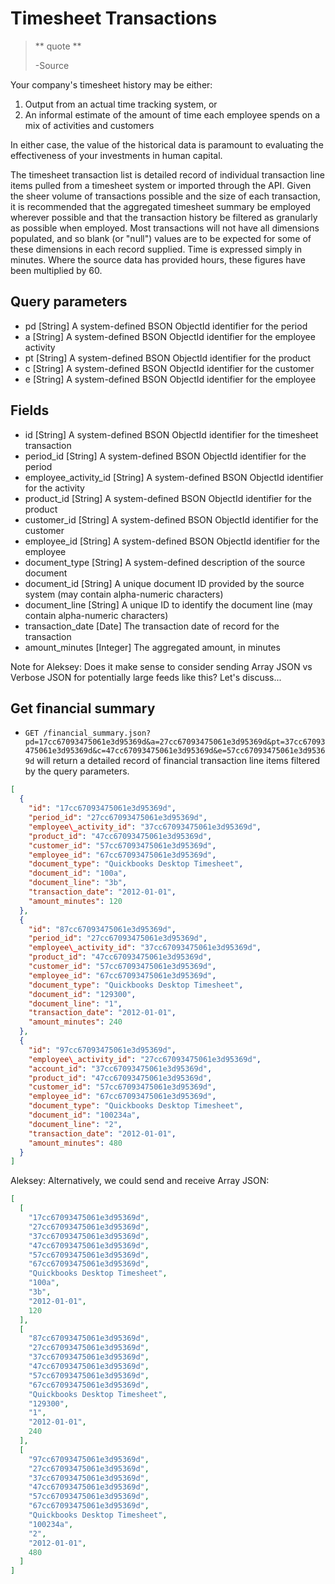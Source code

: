 Timesheet Transactions
======================

> ** quote **
>
> -Source

Your company's timesheet history may be either:

1. Output from an actual time tracking system, or 
1. An informal estimate of the amount of time each employee spends on a mix of activities and customers

In either case, the value of the historical data is paramount to evaluating the effectiveness of your investments in human capital.

The timesheet transaction list is detailed record of individual transaction line items pulled from a timesheet system or imported through the API. Given the sheer volume of transactions possible and the size of each transaction, it is recommended that the aggregated timesheet summary be employed wherever possible and that the transaction history be filtered as granularly as possible when employed. Most transactions will not have all dimensions populated, and so blank (or "null") values are to be expected for some of these dimensions in each record supplied. Time is expressed simply in minutes. Where the source data has provided hours, these figures have been multiplied by 60.


Query parameters
----------------
* pd [String] A system-defined BSON ObjectId identifier for the period
* a [String] A system-defined BSON ObjectId identifier for the employee activity
* pt [String] A system-defined BSON ObjectId identifier for the product
* c [String] A system-defined BSON ObjectId identifier for the customer
* e [String] A system-defined BSON ObjectId identifier for the employee


Fields
------

* id [String] A system-defined BSON ObjectId identifier for the timesheet transaction
* period_id [String] A system-defined BSON ObjectId identifier for the period
* employee\_activity_id [String] A system-defined BSON ObjectId identifier for the activity
* product_id [String] A system-defined BSON ObjectId identifier for the product
* customer_id [String] A system-defined BSON ObjectId identifier for the customer
* employee_id [String] A system-defined BSON ObjectId identifier for the employee
* document_type [String] A system-defined description of the source document
* document_id [String] A unique document ID provided by the source system (may contain alpha-numeric characters)
* document_line [String] A unique ID to identify the document line (may contain alpha-numeric characters)
* transaction_date [Date] The transaction date of record for the transaction
* amount_minutes [Integer] The aggregated amount, in minutes

Note for Aleksey: Does it make sense to consider sending Array JSON vs Verbose JSON for potentially large feeds like this? Let's discuss...

Get financial summary
---------------------

* `GET /financial_summary.json?pd=17cc67093475061e3d95369d&a=27cc67093475061e3d95369d&pt=37cc67093475061e3d95369d&c=47cc67093475061e3d95369d&e=57cc67093475061e3d95369d` will return a detailed record of financial transaction line items filtered by the query parameters.

```json
[
  {
    "id": "17cc67093475061e3d95369d",
    "period_id": "27cc67093475061e3d95369d",
    "employee\_activity_id": "37cc67093475061e3d95369d",
    "product_id": "47cc67093475061e3d95369d",
    "customer_id": "57cc67093475061e3d95369d",
    "employee_id": "67cc67093475061e3d95369d",
    "document_type": "Quickbooks Desktop Timesheet",
    "document_id": "100a",
    "document_line": "3b",
    "transaction_date": "2012-01-01",
    "amount_minutes": 120
  },
  {
    "id": "87cc67093475061e3d95369d",
    "period_id": "27cc67093475061e3d95369d",
    "employee\_activity_id": "37cc67093475061e3d95369d",
    "product_id": "47cc67093475061e3d95369d",
    "customer_id": "57cc67093475061e3d95369d",
    "employee_id": "67cc67093475061e3d95369d",
    "document_type": "Quickbooks Desktop Timesheet",
    "document_id": "129300",
    "document_line": "1",
    "transaction_date": "2012-01-01",
    "amount_minutes": 240
  },
  {
    "id": "97cc67093475061e3d95369d",
    "employee\_activity_id": "27cc67093475061e3d95369d",
    "account_id": "37cc67093475061e3d95369d",
    "product_id": "47cc67093475061e3d95369d",
    "customer_id": "57cc67093475061e3d95369d",
    "employee_id": "67cc67093475061e3d95369d",
    "document_type": "Quickbooks Desktop Timesheet",
    "document_id": "100234a",
    "document_line": "2",
    "transaction_date": "2012-01-01",
    "amount_minutes": 480
  }
]
```

Aleksey: Alternatively, we could send and receive Array JSON:

```json
[
  [
    "17cc67093475061e3d95369d",
    "27cc67093475061e3d95369d",
    "37cc67093475061e3d95369d",
    "47cc67093475061e3d95369d",
    "57cc67093475061e3d95369d",
    "67cc67093475061e3d95369d",
    "Quickbooks Desktop Timesheet",
    "100a",
    "3b",
    "2012-01-01",
    120
  ],
  [
    "87cc67093475061e3d95369d",
    "27cc67093475061e3d95369d",
    "37cc67093475061e3d95369d",
    "47cc67093475061e3d95369d",
    "57cc67093475061e3d95369d",
    "67cc67093475061e3d95369d",
    "Quickbooks Desktop Timesheet",
    "129300",
    "1",
    "2012-01-01",
    240
  ],
  [
    "97cc67093475061e3d95369d",
    "27cc67093475061e3d95369d",
    "37cc67093475061e3d95369d",
    "47cc67093475061e3d95369d",
    "57cc67093475061e3d95369d",
    "67cc67093475061e3d95369d",
    "Quickbooks Desktop Timesheet",
    "100234a",
    "2",
    "2012-01-01",
    480
  ]
]
```

